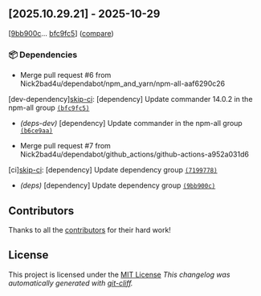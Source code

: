 ## [2025.10.29.21] - 2025-10-29


[[9bb900c](https://github.com/Nick2bad4u/PS-Color-Scripts-Enhanced/commit/9bb900c6b3370bcb0c519e4a77104d4ca87868c0)...
[bfc9fc5](https://github.com/Nick2bad4u/PS-Color-Scripts-Enhanced/commit/bfc9fc5bc8a96b077b9254e6bb11f6ce544f64e3)]
([compare](https://github.com/Nick2bad4u/PS-Color-Scripts-Enhanced/compare/9bb900c6b3370bcb0c519e4a77104d4ca87868c0...bfc9fc5bc8a96b077b9254e6bb11f6ce544f64e3))


### 📦 Dependencies

- Merge pull request #6 from Nick2bad4u/dependabot/npm_and_yarn/npm-all-aaf6290c26

[dev-dependency][skip-ci](deps-dev): [dependency] Update commander 14.0.2 in the npm-all group [`(bfc9fc5)`](https://github.com/Nick2bad4u/PS-Color-Scripts-Enhanced/commit/bfc9fc5bc8a96b077b9254e6bb11f6ce544f64e3)


- *(deps-dev)* [dependency] Update commander in the npm-all group [`(b6ce9aa)`](https://github.com/Nick2bad4u/PS-Color-Scripts-Enhanced/commit/b6ce9aa057fbec9853c6e924d29a517f19061903)


- Merge pull request #7 from Nick2bad4u/dependabot/github_actions/github-actions-a952a031d6

[ci][skip-ci](deps): [dependency] Update dependency group [`(7199778)`](https://github.com/Nick2bad4u/PS-Color-Scripts-Enhanced/commit/71997780f0c7fc14b902b864dbcffe3715b27c89)


- *(deps)* [dependency] Update dependency group [`(9bb900c)`](https://github.com/Nick2bad4u/PS-Color-Scripts-Enhanced/commit/9bb900c6b3370bcb0c519e4a77104d4ca87868c0)






## Contributors
Thanks to all the [contributors](https://github.com/Nick2bad4u/PS-Color-Scripts-Enhanced/graphs/contributors) for their hard work!
## License
This project is licensed under the [MIT License](https://github.com/Nick2bad4u/PS-Color-Scripts-Enhanced/blob/main/LICENSE)
*This changelog was automatically generated with [git-cliff](https://github.com/orhun/git-cliff).*

